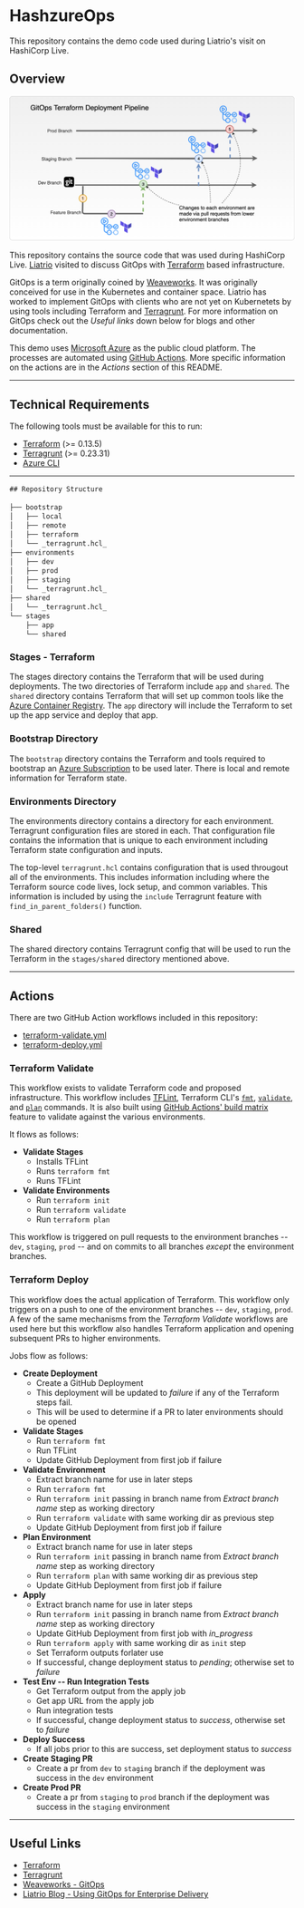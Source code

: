 # HashzureOps

This repository contains the demo code used during Liatrio's visit on HashiCorp Live.

## Overview

![GitOps with Terraform overview](./img/gitops-tf-deployment.png)

This repository contains the source code that was used during HashiCorp Live. [Liatrio](https://www.liatrio.com/)
visited to discuss GitOps with [Terraform](https://www.terraform.io) based infrastructure. 

GitOps is a term originally coined by [Weaveworks](https://www.weave.works/technologies/gitops/). It was originally
conceived for use in the Kubernetes and container space. Liatrio has worked to implement GitOps with clients who are
not yet on Kubernetets by using tools including Terraform and [Terragrunt](https://github.com/gruntwork-io/terragrunt). 
For more information on GitOps check out the _Useful links_ down below for blogs and other documentation.

This demo uses [Microsoft Azure](https://azure.microsoft.com/en-us/) as the public cloud platform. The processes are
automated using [GitHub Actions](https://github.com/features/actions). More specific information on the actions are in the _Actions_ section of this README.
 
---

## Technical Requirements

The following tools must be available for this to run:

* [Terraform](https://www.terraform.io/) (>= 0.13.5)
* [Terragrunt](https://github.com/gruntwork-io/terragrunt) (>= 0.23.31)
* [Azure CLI](https://docs.microsoft.com/en-us/cli/azure/)

--- 

```
## Repository Structure

├── bootstrap  
│   ├── local  
│   ├── remote  
│   ├── terraform  
│   └── _terragrunt.hcl_  
├── environments  
│   ├── dev  
│   ├── prod  
│   ├── staging  
│   └── _terragrunt.hcl_  
├── shared  
│   └── _terragrunt.hcl_  
└── stages  
    ├── app  
    └── shared  
```

### Stages - Terraform

The stages directory contains the Terraform that will be used during deployments. The two directories of Terraform
include `app` and `shared`. The `shared` directory contains Terraform that will set up common tools like the 
[Azure Container Registry](https://azure.microsoft.com/en-us/services/container-registry/). The `app` directory will
include the Terraform to set up the app service and deploy that app.

### Bootstrap Directory

The `bootstrap` directory contains the Terraform and tools required to bootstrap an
[Azure Subscription](https://docs.microsoft.com/en-us/microsoft-365/enterprise/subscriptions-licenses-accounts-and-tenants-for-microsoft-cloud-offerings?view=o365-worldwide#subscriptions)
to be used later. There is local and remote information for Terraform state. 

### Environments Directory

The environments directory contains a directory for each environment. Terragrunt configuration files are stored in each. 
That configuration file contains the information that is unique to each environment including Terraform state 
configuration and inputs. 

The top-level `terragrunt.hcl` contains configuration that is used througout all of the environments. This includes
information including where the Terraform source code lives, lock setup, and common variables. This information is
included by using the `include` Terragrunt feature with `find_in_parent_folders()` function. 

### Shared 

The shared directory contains Terragrunt config that will be used to run the Terraform in the `stages/shared` directory
mentioned above.

---

## Actions

There are two GitHub Action workflows included in this repository:

* [terraform-validate.yml](.github/workflows/terraform-deploy.yml)
* [terraform-deploy.yml](.github/workflows/terraform-deploy.yml)

### Terraform Validate

This workflow exists to validate Terraform code and proposed infrastructure. This workflow includes [TFLint](https://github.com/terraform-linters/tflint),
Terraform CLI's [`fmt`](https://www.terraform.io/docs/commands/fmt.html), [`validate`](https://www.terraform.io/docs/commands/validate.html),
and [`plan`](https://www.terraform.io/docs/commands/plan.html) commands. It is also built using
[GitHub Actions' build matrix](https://docs.github.com/en/free-pro-team@latest/actions/learn-github-actions/managing-complex-workflows#using-a-build-matrix) feature
to validate against the various environments.

It flows as follows:

* **Validate Stages**
  * Installs TFLint
  * Runs `terraform fmt`
  * Runs TFLint
* **Validate Environments**
  * Run `terraform init`
  * Run `terraform validate`
  * Run `terraform plan`

This workflow is triggered on pull requests to the environment branches -- `dev`, `staging`, `prod` -- and on commits to all branches _except_ the environment branches.

### Terraform Deploy

This workflow does the actual application of Terraform. This workflow only triggers on a push to one of the environment
branches -- `dev`, `staging`, `prod`. A few of the same mechanisms from the _Terraform Validate_ workflows are used here
but this workflow also handles Terraform application and opening subsequent PRs to higher environments.

Jobs flow as follows:

* **Create Deployment**
  * Create a GitHub Deployment
  * This deployment will be updated to _failure_ if any of the Terraform steps fail.
  * This will be used to determine if a PR to later environments should be opened
* **Validate Stages**
  * Run `terraform fmt`
  * Run TFLint
  * Update GitHub Deployment from first job if failure
* **Validate Environment**
  * Extract branch name for use in later steps
  * Run `terraform fmt`
  * Run `terraform init` passing in branch name from _Extract branch name_ step as working directory
  * Run `terraform validate` with same working dir as previous step
  * Update GitHub Deployment from first job if failure
* **Plan Environment**
  * Extract branch name for use in later steps
  * Run `terraform init` passing in branch name from _Extract branch name_ step as working directory
  * Run `terraform plan` with same working dir as previous step
  * Update GitHub Deployment from first job if failure
* **Apply**
  * Extract branch name for use in later steps
  * Run `terraform init` passing in branch name from _Extract branch name_ step as working directory
  * Update GitHub Deployment from first job with *in_progress*
  * Run `terraform apply` with same working dir as `init` step
  * Set Terraform outputs forlater use
  * If successful, change deployment status to _pending_; otherwise set to _failure_
* **Test Env -- Run Integration Tests**
  * Get Terraform output from the apply job
  * Get app URL from the apply job
  * Run integration tests
  * If successful, change deployment status to _success_, otherwise set to _failure_
* **Deploy Success**
  * If all jobs prior to this are success, set deployment status to _success_
* **Create Staging PR**
  * Create a pr from `dev` to `staging` branch if the deployment was success in the `dev` environment
* **Create Prod PR**
  * Create a pr from `staging` to `prod` branch if the deployment was success in the `staging` environment

---

## Useful Links 

* [Terraform](https://www.terraform.io)
* [Terragrunt](https://github.com/gruntwork-io/terragrunt)
* [Weaveworks - GitOps](https://www.weave.works/technologies/gitops/)
* [Liatrio Blog - Using GitOps for Enterprise Delivery](https://www.liatrio.com/blog/gitops-enterprise-application-delivery)

